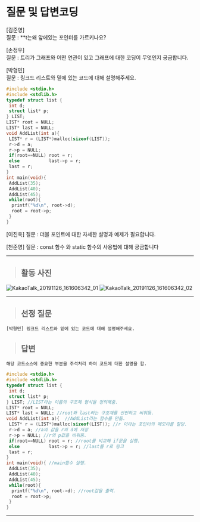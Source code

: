질문 및 답변코딩
====
[김준영]  
질문 : **t는왜 앞에있는 포인터를 가르키나요?

[손정우]  
질문 : 트리가 그래프와 어떤 연관이 있고 그래프에 대한 코딩이 무엇인지 궁금합니다.

[박형민]  
질문 : 링크드 리스트와 밑에 있는 코드에 대해 설명해주세요.
```c++
#include <stdio.h>
#include <stdlib.h>
typedef struct list {
 int d;
 struct list* p; 
} LIST;
LIST* root = NULL;
LIST* last = NULL;
void AddList(int a){
 LIST* r = (LIST*)malloc(sizeof(LIST));
 r->d = a;
 r->p = NULL;
 if(root==NULL) root = r;
 else           last->p = r;
 last = r;
}
int main(void){
 AddList(35);
 AddList(40);
 AddList(45);
 while(root){
  printf("%d\n", root->d);
  root = root->p;
 }
}  
```  
[이진욱]
질문 : 더블 포인트에 대한 자세한 설명과 예제가 필요합니다.

[천준영]
질문 : const 함수 와 static 함수의 사용법에 대해 궁금합니다
* * *  
> ## 활동 사진
![KakaoTalk_20191126_161606342_01](https://user-images.githubusercontent.com/50895748/69607253-3c262f00-1068-11ea-8b7e-e08aeb2b24f2.jpg)
![KakaoTalk_20191126_161606342_02](https://user-images.githubusercontent.com/50895748/69607475-a63ed400-1068-11ea-962f-e524982a2e83.jpg)

* * *
> ## 선정 질문
    [박형민] 링크드 리스트와 밑에 있는 코드에 대해 설명해주세요.
> ## 답변
    해당 코드소스에 중요한 부분을 주석처리 하여 코드에 대한 설명을 함.
```c++
#include <stdio.h>
#include <stdlib.h>
typedef struct list {
 int d;
 struct list* p; 
} LIST; //LIST라는 이름의 구조체 형식을 정의해줌.
LIST* root = NULL;
LIST* last = NULL; //root와 last라는 구조체를 선언하고 비워둠.
void AddList(int a){  //AddList라는 함수를 만듦.
 LIST* r = (LIST*)malloc(sizeof(LIST)); //r 이라는 포인터의 메모리를 할당.
 r->d = a; //a의 값을 r의 d에 저장
 r->p = NULL; //r의 p값을 비워둠.
 if(root==NULL) root = r; //root를 비교해 if문을 실행.
 else           last->p = r; //last를 r로 링크
 last = r;
}
int main(void){ //main함수 실행.
 AddList(35);
 AddList(40);
 AddList(45);
 while(root){
  printf("%d\n", root->d); //root값을 출력.
  root = root->p;
 }
}  
```  
* * *
